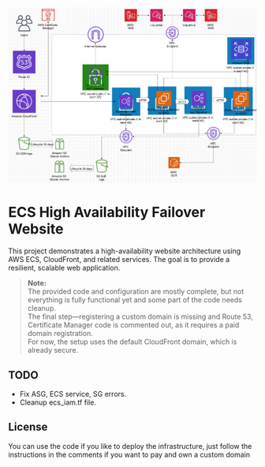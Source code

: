 ![Architecture Diagram](architecture.jpg)

# ECS High Availability Failover Website

This project demonstrates a high-availability website architecture using AWS ECS, CloudFront, and related services. The goal is to provide a resilient, scalable web application.

> **Note:**  
> The provided code and configuration are mostly complete, but not everything is fully functional yet and some part of the 
code needs cleanup.  
> The final step—registering a custom domain is missing and Route 53, Certificate Manager code is commented out, as it requires a paid domain 
registration.  
> For now, the setup uses the default CloudFront domain, which is already secure.

## TODO

- Fix ASG, ECS service, SG errors.
- Cleanup ecs_iam.tf file.

## License

You can use the code if you like to deploy the infrastructure, just follow the instructions in the comments if you want to
pay and own a custom domain
